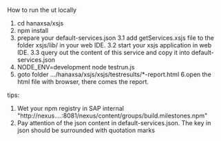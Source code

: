 How to run the ut locally
1. cd hanaxsa/xsjs
2. npm install
3. prepare your default-services.json
    3.1 add getServices.xsjs file to the folder xsjs/lib/ in your web IDE.
    3.2 start your xsjs application in web IDE.
    3.3 query out the content of this service and copy it into default-services.json
4. NODE_ENV=development node testrun.js
5. goto folder .../hanaxsa/xsjs/xsjs/testresults/*-report.html
6.open the html file with browser, there comes the report.


tips:
1. Wet your npm registry in SAP internal "http://nexus....:8081/nexus/content/groups/build.milestones.npm"
2. Pay attention of the json content in default-services.json. The key in json should be surrounded with quotation marks